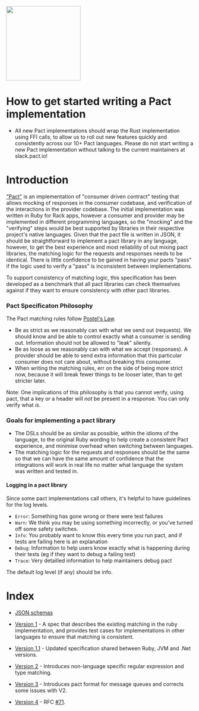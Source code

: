 <img src="https://github.com/pact-foundation/pact-logo/blob/master/media/logo-black.png" width="200">

# How to get started writing a Pact implementation

* All new Pact implementations should wrap the Rust implementation using FFI calls, to allow us to roll out new features quickly and consistently across our 10+ Pact languages. Please do not start writing a new Pact implementation without talking to the current maintainers at slack.pact.io! 

# Introduction

["Pact"](https://github.com/pact-foundation/pact) is an implementation of "consumer driven contract" testing that allows mocking of responses in the consumer codebase, and verification of the interactions in the provider codebase. The initial implementation was written in Ruby for Rack apps, however a consumer and provider may be implemented in different programming languages, so the "mocking" and the "verifying" steps would be best supported by libraries in their respective project's native languages. Given that the pact file is written in JSON, it should be straightforward to implement a pact library in any language, however, to get the best experience and most reliability of out mixing pact libraries, the matching logic for the requests and responses needs to be identical. There is little confidence to be gained in having your pacts "pass" if the logic used to verify a "pass" is inconsistent between implementations.

To support consistency of matching logic, this specification has been developed as a benchmark that all pact libraries can check themselves against if they want to ensure consistency with other pact libraries.

### Pact Specificaton Philosophy

The Pact matching rules follow [Postel's Law][postel].

* Be as strict as we reasonably can with what we send out (requests). We should know and be able to control exactly what a consumer is sending out. Information should not be allowed to "leak" silently.
* Be as loose as we reasonably can with what we accept (responses). A provider should be able to send extra information that this particular consumer does not care about, without breaking this consumer.
* When writing the matching rules, err on the side of being more strict now, because it will break fewer things to be looser later, than to get stricter later.

Note: One implications of this philosophy is that you cannot verify, using pact, that a key or a header will _not_ be present in a response. You can only verify what _is_.

### Goals for implementing a pact library
* The DSLs should be as similar as possible, within the idioms of the language, to the original Ruby wording to help create a consistent Pact experience, and minimise overhead when switching between languages.
* The matching logic for the requests and responses should be the same so that we can have the same amount of confidence that the integrations will work in real life no matter what language the system was written and tested in.

#### Logging in a pact library

Since some pact implementations call others, it's helpful to have guidelines for the log levels.

* `Error`: Something has gone wrong or there were test failures
* `Warn`: We think you may be using something incorrectly, or you’ve turned off some safety switches.
* `Info`: You probably want to know this every time you run pact, and if tests are failing here is an explanation
* `Debug`: Information to help users know exactly what is happening during their tests (eg if they want to debug a failing test)
* `Trace`: Very detailled information to help maintainers debug pact

The default log level (if any) should be info.

# Index

* [JSON schemas](https://bitbucket.org/atlassian/pact-json-schema)

* [Version 1](https://github.com/pact-foundation/pact-specification/tree/version-1) - A spec that describes the existing matching in the ruby implementation, and provides test cases for implementations in other languages to ensure that matching is consistent.

* [Version 1.1](https://github.com/pact-foundation/pact-specification/tree/version-1.1) - Updated specification shared between Ruby, JVM and .Net versions.

* [Version 2](https://github.com/pact-foundation/pact-specification/tree/version-2) - Introduces non-language specific regular expression and type matching.

* [Version 3](https://github.com/pact-foundation/pact-specification/tree/version-3) - Introduces pact format for message queues and corrects some issues with V2.

* [Version 4](https://github.com/pact-foundation/pact-specification/tree/version-4) - RFC [#71](https://github.com/pact-foundation/pact-specification/issues/71).

[postel]: http://en.wikipedia.org/wiki/Jon_Postel#Postel.27s_Law
